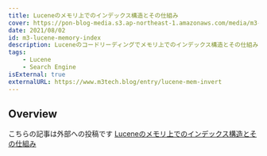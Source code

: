 ```yaml
---
title: Luceneのメモリ上でのインデックス構造とその仕組み
cover: https://pon-blog-media.s3.ap-northeast-1.amazonaws.com/media/m3-lucene-memory-index.jpg
date: 2021/08/02
id: m3-lucene-memory-index
description: Luceneのコードリーディングでメモリ上でのインデックス構造とその仕組みを学びます。
tags:
    - Lucene
    - Search Engine
isExternal: true
externalURL: https://www.m3tech.blog/entry/lucene-mem-invert
---
```


## Overview

こちらの記事は外部への投稿です
[Luceneのメモリ上でのインデックス構造とその仕組み](https://www.m3tech.blog/entry/lucene-mem-invert)

